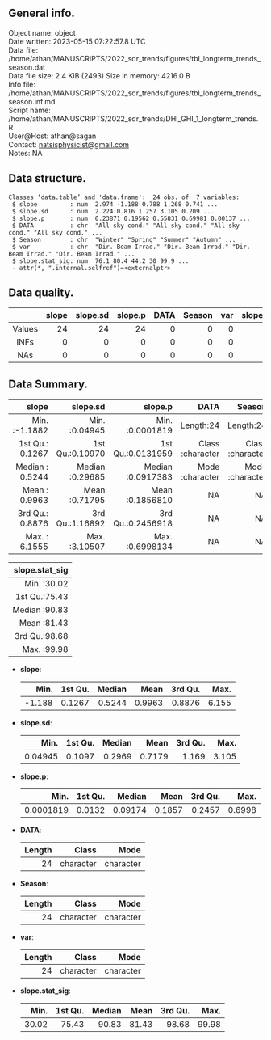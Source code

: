 <!-- This is a markdown file. -->


 General info.
---------------

Object name:    object      
Date written:   2023-05-15 07:22:57.8 UTC  
Data file:      /home/athan/MANUSCRIPTS/2022_sdr_trends/figures/tbl_longterm_trends_season.dat      
Data file size: 2.4 KiB (2493) 
Size in memory: 4216.0 B      
Info file:      /home/athan/MANUSCRIPTS/2022_sdr_trends/figures/tbl_longterm_trends_season.inf.md      
Script name:    /home/athan/MANUSCRIPTS/2022_sdr_trends/DHI_GHI_1_longterm_trends.R      
User@Host:      athan@sagan   
Contact:        <natsisphysicist@gmail.com>      
Notes:          NA      


 Data structure.
-----------------

```
Classes ‘data.table’ and 'data.frame':	24 obs. of  7 variables:
 $ slope         : num  2.974 -1.188 0.788 1.268 0.741 ...
 $ slope.sd      : num  2.224 0.816 1.257 3.105 0.209 ...
 $ slope.p       : num  0.23871 0.19562 0.55831 0.69981 0.00137 ...
 $ DATA          : chr  "All sky cond." "All sky cond." "All sky cond." "All sky cond." ...
 $ Season        : chr  "Winter" "Spring" "Summer" "Autumn" ...
 $ var           : chr  "Dir. Beam Irrad." "Dir. Beam Irrad." "Dir. Beam Irrad." "Dir. Beam Irrad." ...
 $ slope.stat_sig: num  76.1 80.4 44.2 30 99.9 ...
 - attr(*, ".internal.selfref")=<externalptr> 
```


 Data quality.
---------------

| &nbsp; | slope | slope.sd | slope.p | DATA | Season | var | slope.stat_sig |
|:------:|------:|---------:|--------:|-----:|-------:|----:|---------------:|
| Values |    24 |       24 |      24 |    0 |      0 |   0 |             24 |
|  INFs  |     0 |        0 |       0 |    0 |      0 |   0 |              0 |
|  NAs   |     0 |        0 |       0 |    0 |      0 |   0 |              0 |


 Data Summary.
---------------

|           slope |        slope.sd |           slope.p |             DATA |           Season |              var |
|----------------:|----------------:|------------------:|-----------------:|-----------------:|-----------------:|
| Min.   :-1.1882 | Min.   :0.04945 | Min.   :0.0001819 |        Length:24 |        Length:24 |        Length:24 |
| 1st Qu.: 0.1267 | 1st Qu.:0.10970 | 1st Qu.:0.0131959 | Class :character | Class :character | Class :character |
| Median : 0.5244 | Median :0.29685 | Median :0.0917383 | Mode  :character | Mode  :character | Mode  :character |
| Mean   : 0.9963 | Mean   :0.71795 | Mean   :0.1856810 |               NA |               NA |               NA |
| 3rd Qu.: 0.8876 | 3rd Qu.:1.16892 | 3rd Qu.:0.2456918 |               NA |               NA |               NA |
| Max.   : 6.1555 | Max.   :3.10507 | Max.   :0.6998134 |               NA |               NA |               NA |

 

| slope.stat_sig |
|---------------:|
|  Min.   :30.02 |
|  1st Qu.:75.43 |
|  Median :90.83 |
|  Mean   :81.43 |
|  3rd Qu.:98.68 |
|  Max.   :99.98 |



  * **slope**:


    |   Min. | 1st Qu. | Median |   Mean | 3rd Qu. |  Max. |
    |-------:|--------:|-------:|-------:|--------:|------:|
    | -1.188 |  0.1267 | 0.5244 | 0.9963 |  0.8876 | 6.155 |

  * **slope.sd**:


    |    Min. | 1st Qu. | Median |   Mean | 3rd Qu. |  Max. |
    |--------:|--------:|-------:|-------:|--------:|------:|
    | 0.04945 |  0.1097 | 0.2969 | 0.7179 |   1.169 | 3.105 |

  * **slope.p**:


    |      Min. | 1st Qu. |  Median |   Mean | 3rd Qu. |   Max. |
    |----------:|--------:|--------:|-------:|--------:|-------:|
    | 0.0001819 |  0.0132 | 0.09174 | 0.1857 |  0.2457 | 0.6998 |

  * **DATA**:


    | Length |     Class |      Mode |
    |-------:|----------:|----------:|
    |     24 | character | character |

  * **Season**:


    | Length |     Class |      Mode |
    |-------:|----------:|----------:|
    |     24 | character | character |

  * **var**:


    | Length |     Class |      Mode |
    |-------:|----------:|----------:|
    |     24 | character | character |

  * **slope.stat_sig**:


    |  Min. | 1st Qu. | Median |  Mean | 3rd Qu. |  Max. |
    |------:|--------:|-------:|------:|--------:|------:|
    | 30.02 |   75.43 |  90.83 | 81.43 |   98.68 | 99.98 |


<!-- end of list -->



